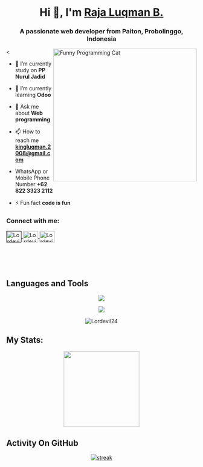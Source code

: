 
<h1 align="center">Hi 👋, I'm <a href="https://github.com/Lordevil24">Raja Luqman B.</a></h1>
<h3 align="center">A passionate web developer from Paiton, Probolinggo, Indonesia</h3>
<<img src="https://media.giphy.com/media/v1.Y2lkPTc5MGI3NjExN3Q1ZXowdjNmY3JpbDlsYnhqc2ZiM25xNzQ0cnBkeWdsem44d2NpbyZlcD12MV9naWZzX3NlYXJjaCZjdD1n/cNfdCiR00n8kCKeuhJ/giphy.gif" alt="Funny Programming Cat" width="380" height="350" align="right">


- 🔭 I’m currently study on **PP Nurul Jadid**

- 🌱 I’m currently learning **Odoo**

- 💬 Ask me about **Web programming**

- 📫 How to reach me **kingluqman.2008@gmail.com**

- WhatsApp or Mobile Phone Number **+62 822 3323 2112**

- ⚡ Fun fact **code is fun**


<h3 align="left">Connect with me:</h3>
<p align="left" style="margin-bottom: 50px">
<a href="" target="_blank">
  <img align="center" src="https://raw.githubusercontent.com/rahuldkjain/github-profile-readme-generator/master/src/images/icons/Social/facebook.svg" alt="Lordevil24" height="30" width="40" />
</a>
<a href="https://www.instagram.com/rajaluqman._/" target="_blank">
  <img align="center" src="https://raw.githubusercontent.com/rahuldkjain/github-profile-readme-generator/master/src/images/icons/Social/instagram.svg" alt="Lordevil24" height="30" width="40" />
</a>
<a href="https://wa.me/+6282233232112" target="_blank">
  <img align="center" src="https://raw.githubusercontent.com/rahuldkjain/github-profile-readme-generator/master/src/images/icons/Social/whatsapp.svg" alt="Lordevil24" height="30" width="40" />
</a>
</p>

&nbsp;

## Languages and Tools
<p align="center"> <a href="https://github.com/Lordevil24"><img src="https://skillicons.dev/icons?i=vscode,github,mongodb,css,html,js,express,bots,nodejs,laravel,django,bootstrap"></a></p>
<p align="center"> <a href="https://github.com/Lordevil24"><img src="https://skillicons.dev/icons?i=elixir,tailwind,php,mysql,replit"></a></p>

<p align="center"><img align="center" src="https://github-readme-stats.vercel.app/api/top-langs?username=Lordevil24&show_icons=true&locale=en&layout=compact&bg_color=151515" alt="Lordevil24"/></p>

## My Stats:
<p align="center">
<img height="200px" src="https://github-readme-stats.vercel.app/api?username=Lordevil24&hide_border=true&show_icons=true&count_private=true&theme=gruvbox&bg_color=151515">
</p>

## Activity On GitHub
<p align="center">
  <a href="https://github.com/Lordevil24">      
<img title="stats" alt="streak" src="https://github-readme-streak-stats.herokuapp.com/?user=Lordevil24&theme=dark&hide_border=true&stroke=f53b3b"/>
</a> 
</p>

